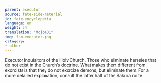 ```yaml
---
parent: executor
source: fate-side-material
id: fate-encyclopedia
language: en
weight: 54
translation: "Mcjon01"
img: fsm_executor.png
category:
- other
---
```


Executor
Inquisitors of the Holy Church. Those who eliminate heresies that do not exist in the Church’s doctrine.
What makes them different from exorcists is that they do not exorcize demons, but eliminate them.
For a more detailed explanation, consult the latter half of the Sakura route.
